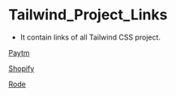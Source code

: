 #  Tailwind_Project_Links

 
- It contain links of all Tailwind CSS project.


[Paytm](https://github.com/praveencsgithub/Paytm-Clone)

[Shopify](https://github.com/praveencsgithub/Shopify-Clone)

[Rode](https://github.com/praveencsgithub/Rode-Clone)